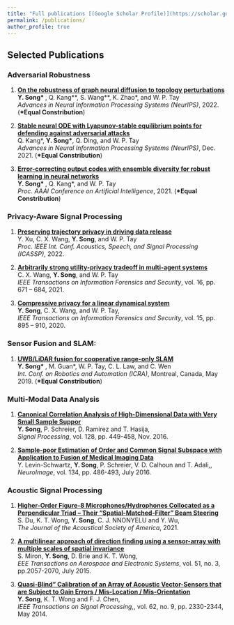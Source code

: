 ```yaml
---
title: "Full publications [(Google Scholar Profile)](https://scholar.google.com/citations?user=q-cXxloAAAAJ&hl=en)"
permalink: /publications/
author_profile: true
---
```


## Selected Publications

### Adversarial Robustness
1. <b>[On the robustness of graph neural diffusion to topology perturbations](https://arxiv.org/abs/2209.07754)</b> <br> 
<b> Y. Song* </b>, Q. Kang**, S. Wang**, K. Zhao*, and W. P. Tay<br>
<i>Advances in Neural Information Processing Systems (NeurIPS)</i>, 2022. (<b>*Equal Constribution</b>)


1. <b>[Stable neural ODE with Lyapunov-stable equilibrium points for defending against adversarial attacks](https://arxiv.org/abs/2110.12976)</b> <br> 
Q. Kang*, __Y. Song*__, Q. Ding, and W. P. Tay<br>
<i>Advances in Neural Information Processing Systems (NeurIPS)</i>, Dec. 2021. (<b>*Equal Constribution</b>)

1. <b>[Error-correcting output codes with ensemble diversity for robust learning in neural networks](https://arxiv.org/abs/2110.12976)</b> <br> 
<b> Y. Song* </b>, Q. Kang*, and W. P. Tay<br>
<i>Proc. AAAI Conference on Artificial Intelligence</i>, 2021. (<b>*Equal Constribution</b>)


### Privacy-Aware Signal Processing
1. <b>[Preserving trajectory privacy in driving data release]()</b> <br> 
Y. Xu, C. X. Wang, __Y. Song__, and W. P. Tay<br>
<i>Proc. IEEE Int. Conf. Acoustics, Speech, and Signal Processing (ICASSP)</i>, 2022.

1. <b>[Arbitrarily strong utility-privacy tradeoff in multi-agent systems](https://arxiv.org/abs/2001.05618)</b> <br> 
C. X. Wang, __Y. Song__, and W. P. Tay<br>
<i>IEEE Transactions on Information Forensics and Security</i>, vol. 16, pp. 671 – 684, 2021.

1. <b>[Compressive privacy for a linear dynamical system](https://arxiv.org/abs/1812.03436)</b> <br> 
__Y. Song__, C. X. Wang, and W. P. Tay,<br>
<i>IEEE Transactions on Information Forensics and Security</i>, vol. 15, pp. 895 – 910, 2020. 


### Sensor Fusion and SLAM:
1. <b>[UWB/LiDAR fusion for cooperative range-only SLAM]()</b> <br> 
<b> Y. Song* </b>, M. Guan*, W. P. Tay, C. L. Law, and C. Wen<br>
<i>Int. Conf. on Robotics and Automation (ICRA)</i>, Montreal, Canada, May 2019. (<b>*Equal Constribution</b>)


### Multi-Modal Data Analysis

1. <b>[Canonical Correlation Analysis of High-Dimensional Data with Very Small Sample Suppor]()</b> <br> 
__Y. Song__, P. Schreier, D. Ramirez and T. Hasija,<br>
<i>Signal Processing</i>, vol. 128, pp. 449-458, Nov. 2016.

1. <b>[Sample-poor Estimation of Order and Common Signal Subspace with Application to Fusion of Medical Imaging Data]()</b> <br> 
Y. Levin-Schwartz, __Y. Song__, P. Schreier, V. D. Calhoun and T. Adali,,<br>
<i>NeuroImage</i>, vol. 134, pp. 486-493, July 2016.

### Acoustic Signal Processing

1. <b>[Higher-Order Figure-8 Microphones/Hydrophones Collocated as a Perpendicular Triad – Their “Spatial-Matched-Filter” Beam Steering]()</b> <br> 
S. Du, K. T. Wong, __Y. Song__, C. J. NNONYELU and Y. Wu,<br>
<i>The Journal of the Acoustical Society of America</i>, 2021.

1. <b>[A multilinear approach of direction finding using a sensor-array with multiple scales of spatial invariance]()</b> <br> 
S. Miron, __Y. Song__, D. Brie and K. T. Wong,<br>
<i>EEE Transactions on Aerospace and Electronic Systems</i>, vol. 51, no. 3, pp.2057-2070, July 2015.

1. <b>[Quasi-Blind” Calibration of an Array of Acoustic Vector-Sensors that are Subject to Gain Errors / Mis-Location / Mis-Orientation]()</b> <br> 
__Y. Song__, K. T. Wong and F. J. Chen,<br>
<i>IEEE Transactions on Signal Processing,</i>, vol. 62, no. 9, pp. 2330-2344, May 2014.


